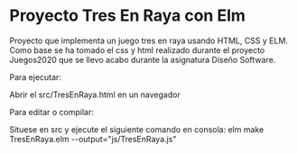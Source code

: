 # Proyecto Tres En Raya con Elm

Proyecto que implementa un juego tres en raya usando HTML, CSS y ELM. Como base se ha tomado el css y html realizado
durante el proyecto Juegos2020 que se llevo acabo durante la asignatura Diseño Software.

Para ejecutar:

Abrir el src/TresEnRaya.html en un navegador

Para editar o compilar:

Situese en src y ejecute el siguiente comando en consola:
elm make TresEnRaya.elm --output="js/TresEnRaya.js"
